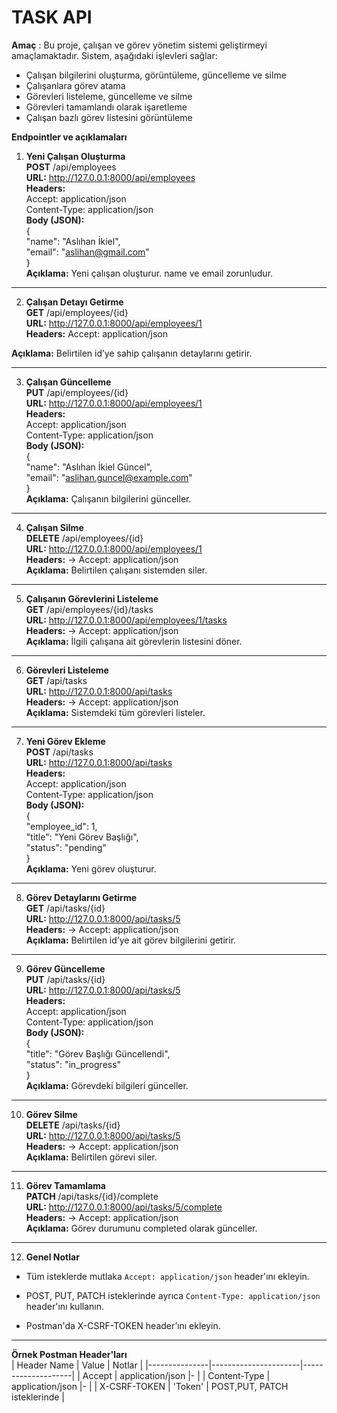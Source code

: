 # TASK API

**Amaç** :
Bu proje, çalışan ve görev yönetim sistemi geliştirmeyi amaçlamaktadır. Sistem, aşağıdaki işlevleri sağlar:

- Çalışan bilgilerini oluşturma, görüntüleme, güncelleme ve silme  
- Çalışanlara görev atama  
- Görevleri listeleme, güncelleme ve silme  
- Görevleri tamamlandı olarak işaretleme  
- Çalışan bazlı görev listesini görüntüleme  


**Endpointler ve açıklamaları**

1) **Yeni Çalışan Oluşturma**  
**POST** /api/employees  
**URL:** http://127.0.0.1:8000/api/employees  
**Headers:**  
Accept: application/json  
Content-Type: application/json  
**Body (JSON):**  
{  
  "name": "Aslıhan İkiel",  
  "email": "aslihan@gmail.com"  
}  
**Açıklama:** Yeni çalışan oluşturur. name ve email zorunludur.

---

2) **Çalışan Detayı Getirme**  
**GET** /api/employees/{id}  
**URL:** http://127.0.0.1:8000/api/employees/1  
**Headers:**   Accept: application/json  

**Açıklama:** Belirtilen id’ye sahip çalışanın detaylarını getirir.

---

3) **Çalışan Güncelleme**  
**PUT** /api/employees/{id}  
**URL:** http://127.0.0.1:8000/api/employees/1  
**Headers:**  
Accept: application/json  
Content-Type: application/json  
**Body (JSON):**  
{  
  "name": "Aslıhan İkiel Güncel",  
  "email": "aslihan.guncel@example.com"  
}  
**Açıklama:** Çalışanın bilgilerini günceller.

---

4) **Çalışan Silme**  
**DELETE** /api/employees/{id}  
**URL:** http://127.0.0.1:8000/api/employees/1  
**Headers:**  -> Accept: application/json  
**Açıklama:** Belirtilen çalışanı sistemden siler.

---

5) **Çalışanın Görevlerini Listeleme**  
**GET** /api/employees/{id}/tasks  
**URL:** http://127.0.0.1:8000/api/employees/1/tasks  
**Headers:**  -> Accept: application/json  
**Açıklama:** İlgili çalışana ait görevlerin listesini döner.

---

6) **Görevleri Listeleme**  
**GET** /api/tasks  
**URL:** http://127.0.0.1:8000/api/tasks  
**Headers:**  -> Accept: application/json  
**Açıklama:** Sistemdeki tüm görevleri listeler.

---

7) **Yeni Görev Ekleme**  
**POST** /api/tasks  
**URL:** http://127.0.0.1:8000/api/tasks  
**Headers:**  
Accept: application/json  
Content-Type: application/json  
**Body (JSON):**  
{  
  "employee_id": 1,  
  "title": "Yeni Görev Başlığı",  
  "status": "pending"  
}  
**Açıklama:** Yeni görev oluşturur.

---

8) **Görev Detaylarını Getirme**  
**GET** /api/tasks/{id}  
**URL:** http://127.0.0.1:8000/api/tasks/5  
**Headers:**  -> Accept: application/json  
**Açıklama:** Belirtilen id’ye ait görev bilgilerini getirir.

---

9) **Görev Güncelleme**  
**PUT** /api/tasks/{id}  
**URL:** http://127.0.0.1:8000/api/tasks/5  
**Headers:**  
Accept: application/json  
Content-Type: application/json  
**Body (JSON):**  
{  
  "title": "Görev Başlığı Güncellendi",  
  "status": "in_progress"  
}  
**Açıklama:** Görevdeki bilgileri günceller.

---

10) **Görev Silme**  
**DELETE** /api/tasks/{id}  
**URL:** http://127.0.0.1:8000/api/tasks/5  
**Headers:**  -> Accept: application/json  
**Açıklama:** Belirtilen görevi siler.

---

11) **Görev Tamamlama**  
**PATCH** /api/tasks/{id}/complete  
**URL:** http://127.0.0.1:8000/api/tasks/5/complete  
**Headers:** -> Accept: application/json  
**Açıklama:** Görev durumunu completed olarak günceller.

---

12) **Genel Notlar**  
- Tüm isteklerde mutlaka `Accept: application/json` header'ını ekleyin.  
- POST, PUT, PATCH isteklerinde ayrıca `Content-Type: application/json` header'ını kullanın.  

- Postman'da X-CSRF-TOKEN header’ını ekleyin.
---

**Örnek Postman Header'ları**  
| Header Name   | Value                | Notlar             |
|---------------|----------------------|--------------------|
| Accept        | application/json     |- |
| Content-Type  | application/json     |- |
| X-CSRF-TOKEN  |      'Token'         | POST,PUT, PATCH isteklerinde |

